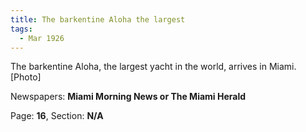 ```yaml
---  
title: The barkentine Aloha the largest  
tags:  
  - Mar 1926  
---  
```

  
The barkentine Aloha, the largest yacht in the world, arrives in Miami. [Photo]  
  
Newspapers: **Miami Morning News or The Miami Herald**  
  
Page: **16**, Section: **N/A** 
